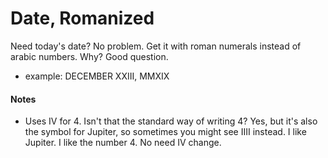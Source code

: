 # Date, Romanized
Need today's date? No problem. Get it with roman numerals instead of arabic numbers. Why? Good question.
* example: DECEMBER XXIII, MMXIX

#### Notes
* Uses IV for 4. Isn't that the standard way of writing 4? Yes, but it's also the symbol for Jupiter, so sometimes you might see IIII instead. I like Jupiter. I like the number 4. No need IV change.
